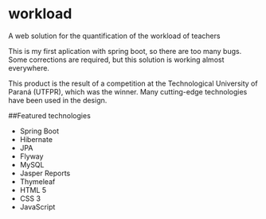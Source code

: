# workload

A web solution for the quantification of the workload of teachers

This is my first aplication with spring boot, so there are too many bugs. Some corrections are required, but this solution is working
almost everywhere.

This product is the result of a competition at the Technological University of Paraná (UTFPR), which was the winner. Many cutting-edge
technologies have been used in the design.


##Featured technologies

- Spring Boot
- Hibernate
- JPA
- Flyway
- MySQL
- Jasper Reports
- Thymeleaf
- HTML 5
- CSS 3
- JavaScript
